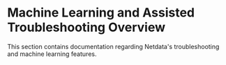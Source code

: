 # Machine Learning and Assisted Troubleshooting Overview

This section contains documentation regarding Netdata's troubleshooting and machine learning features.